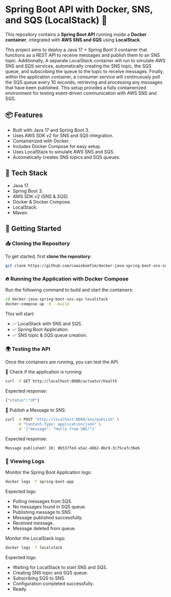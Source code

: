 # Spring Boot API with Docker, SNS, and SQS (LocalStack) 🚀

This repository contains a **Spring Boot API** running inside a **Docker container**, integrated with **AWS SNS and SQS** using **LocalStack**.

This project aims to deploy a Java 17 + Spring Boot 3 container that functions as a REST API to receive messages and publish them to an SNS topic. Additionally, A separate LocalStack container will run to simulate AWS SNS and SQS services, automatically creating the SNS topic, the SQS queue, and subscribing the queue to the topic to receive messages. Finally, within the application container, a consumer service will continuously poll the SQS queue every 10 seconds, retrieving and processing any messages that have been published. This setup provides a fully containerized environment for testing event-driven communication with AWS SNS and SQS.

## 📦 Features
- Built with Java 17 and Spring Boot 3.
- Uses AWS SDK v2 for SNS and SQS integration.
- Containerized with Docker.
- Includes Docker Compose for easy setup.
- Uses LocalStack to simulate AWS SNS and SQS.
- Automatically creates SNS topics and SQS queues.

## 🔧 Tech Stack
- Java 17.
- Spring Boot 3.
- AWS SDK v2 (SNS & SQS).
- Docker & Docker Compose.
- LocalStack.
- Maven.

## 🚀 Getting Started

### 📥 **Cloning the Repository**
To get started, first **clone the repository**:

```sh
git clone https://github.com/caaiobomfim/docker-java-spring-boot-sns-sqs-localstack.git
```

### 🔥 Running the Application with Docker Compose
Run the following command to build and start the containers:

```sh
cd docker-java-spring-boot-sns-sqs-localstack
docker-compose up -d --build
```

This will start:
- ✅ LocalStack with SNS and SQS.
- ✅ Spring Boot Application.
- ✅ SNS topic & SQS queue creation.

### 🌍 Testing the API
Once the containers are running, you can test the API.

📌 Check if the application is running:

```sh
curl -X GET http://localhost:8080/actuator/health
```

Expected response:

```sh
{"status":"UP"}
```

📌 Publish a Message to SNS:

```sh
curl -X POST "http://localhost:8080/sns/publish" \
     -H "Content-Type: application/json" \
     -d '{"message": "Hello from SNS!"}'
```

Expected response:

```sh
Message published! ID: 8b537fed-a5ac-48b2-8bc9-3c75cafc36e6
```

### 📜 Viewing Logs

Monitor the Spring Boot Application logs:

```sh
docker logs -f spring-boot-app
```

Expected logs:

- Polling messages from SQS.
- No messages found in SQS queue.
- Publishing message to SNS.
- Message published successfully.
- Received message.
- Message deleted from queue.

Monitor the LocalStack logs:

```sh
docker logs -f localstack
```

Expected logs:

- Waiting for LocalStack to start SNS and SQS.
- Creating SNS topic and SQS queue.
- Subscribing SQS to SNS.
- Configuration completed successfully.
- Ready.